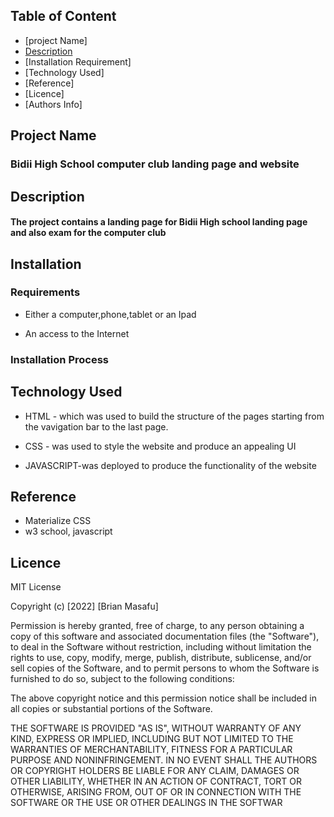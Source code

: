 

## Table of Content
+ [project Name]
+ [Description](#description)
+ [Installation Requirement]
+ [Technology Used]
+ [Reference]
+ [Licence]
+ [Authors Info]

## Project Name
### Bidii High School computer club landing page and website


## Description
#### The project contains a landing page for Bidii High school landing page and also exam for the computer club

## Installation

### Requirements

* Either a computer,phone,tablet or an Ipad

* An access to the Internet

### Installation Process

## Technology Used
* HTML - which was used to build the structure of the pages starting from the vavigation bar to the last page.

* CSS - was used to style the website and produce an appealing UI
* JAVASCRIPT-was deployed to produce the functionality of the website

## Reference
* Materialize CSS
* w3 school, javascript

## Licence

MIT License

Copyright (c) [2022] [Brian Masafu]

Permission is hereby granted, free of charge, to any person obtaining a copy
of this software and associated documentation files (the "Software"), to deal
in the Software without restriction, including without limitation the rights
to use, copy, modify, merge, publish, distribute, sublicense, and/or sell
copies of the Software, and to permit persons to whom the Software is
furnished to do so, subject to the following conditions:

The above copyright notice and this permission notice shall be included in all
copies or substantial portions of the Software.

THE SOFTWARE IS PROVIDED "AS IS", WITHOUT WARRANTY OF ANY KIND, EXPRESS OR
IMPLIED, INCLUDING BUT NOT LIMITED TO THE WARRANTIES OF MERCHANTABILITY,
FITNESS FOR A PARTICULAR PURPOSE AND NONINFRINGEMENT. IN NO EVENT SHALL THE
AUTHORS OR COPYRIGHT HOLDERS BE LIABLE FOR ANY CLAIM, DAMAGES OR OTHER
LIABILITY, WHETHER IN AN ACTION OF CONTRACT, TORT OR OTHERWISE, ARISING FROM,
OUT OF OR IN CONNECTION WITH THE SOFTWARE OR THE USE OR OTHER DEALINGS IN THE
SOFTWAR